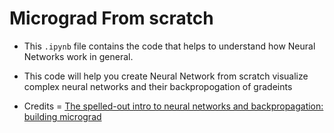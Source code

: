 # Micrograd From scratch

- This `.ipynb` file contains the code that helps to understand how Neural Networks work in general.

- This code will help you create Neural Network from scratch visualize complex neural networks and their backpropogation of gradeints


- Credits = <a href = 'https://www.youtube.com/watch?v=VMj-3S1tku0&list=PLAqhIrjkxbuWI23v9cThsA9GvCAUhRvKZ'>The spelled-out intro to neural networks and backpropagation: building micrograd</a>
